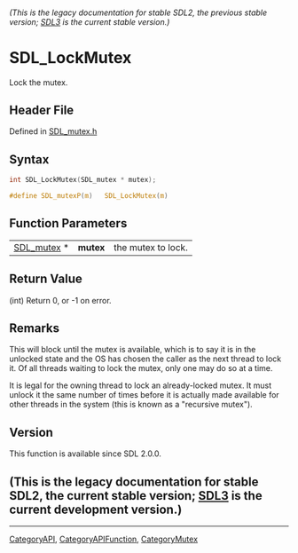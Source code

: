 ###### (This is the legacy documentation for stable SDL2, the previous stable version; [SDL3](https://wiki.libsdl.org/SDL3/) is the current stable version.)
# SDL_LockMutex

Lock the mutex.

## Header File

Defined in [SDL_mutex.h](https://github.com/libsdl-org/SDL/blob/SDL2/include/SDL_mutex.h)

## Syntax

```c
int SDL_LockMutex(SDL_mutex * mutex);

#define SDL_mutexP(m)   SDL_LockMutex(m)
```

## Function Parameters

|                          |           |                    |
| ------------------------ | --------- | ------------------ |
| [SDL_mutex](SDL_mutex) * | **mutex** | the mutex to lock. |

## Return Value

(int) Return 0, or -1 on error.

## Remarks

This will block until the mutex is available, which is to say it is in the
unlocked state and the OS has chosen the caller as the next thread to lock
it. Of all threads waiting to lock the mutex, only one may do so at a time.

It is legal for the owning thread to lock an already-locked mutex. It must
unlock it the same number of times before it is actually made available for
other threads in the system (this is known as a "recursive mutex").

## Version

This function is available since SDL 2.0.0.

## (This is the legacy documentation for stable SDL2, the current stable version; [SDL3](https://wiki.libsdl.org/SDL3/) is the current development version.)



----
[CategoryAPI](CategoryAPI), [CategoryAPIFunction](CategoryAPIFunction), [CategoryMutex](CategoryMutex)

